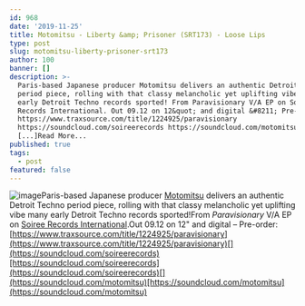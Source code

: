```yaml
---
id: 968
date: '2019-11-25'
title: Motomitsu - Liberty &amp; Prisoner (SRT173) - Loose Lips
type: post
slug: motomitsu-liberty-prisoner-srt173
author: 100
banner: []
description: >-
  Paris-based Japanese producer Motomitsu delivers an authentic Detroit Techno
  period piece, rolling with that classy melancholic yet uplifting vibe many
  early Detroit Techno records sported! From Paravisionary V/A EP on Soiree
  Records International. Out 09.12 on 12&quot; and digital &#8211; Pre-order:
  https://www.traxsource.com/title/1224925/paravisionary
  https://soundcloud.com/soireerecords https://soundcloud.com/motomitsu
  [...]Read More...
published: true
tags:
  - post
featured: false
---
```

![image](../undefined)Paris-based Japanese producer [Motomitsu](http://www.motomitsu.com/) delivers an authentic Detroit Techno period piece, rolling with that classy melancholic yet uplifting vibe many early Detroit Techno records sported!From _Paravisionary_ V/A EP on [Soiree Records International](https://www.soireerecords.com/).Out 09.12 on 12" and digital – Pre-order: [https://www.traxsource.com/title/1224925/paravisionary](https://www.traxsource.com/title/1224925/paravisionary)[](https://soundcloud.com/soireerecords)[https://soundcloud.com/soireerecords](https://soundcloud.com/soireerecords)[](https://soundcloud.com/motomitsu)[https://soundcloud.com/motomitsu](https://soundcloud.com/motomitsu)